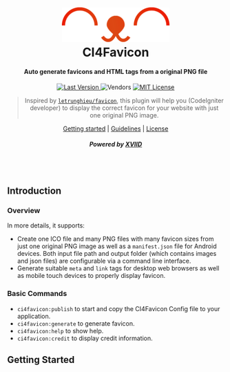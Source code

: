 <h1 align="center">
  <a href="https://github.com/officialxviid/ci4favicon">
    <img src="https://raw.githubusercontent.com/officialxviid/officialxviid/main/assets/ci4favicon/logo-symbol.png" width="250"/>
  </a>
  <br>
  CI4Favicon
</h1>

<h4 align="center">Auto generate favicons and HTML tags from a original PNG file</h4>

<p align="center">
  <a href="https://github.com/officialxviid/disgester/releases" rel="nofollow">
    <img src="https://img.shields.io/badge/status-develop-orange" alt="Last Version" data-canonical-src="https://img.shields.io/badge/status-maintenance-orange" style="max-width:100%;">
  </a>
  <img src="https://img.shields.io/badge/sponsors-8-ff69b4" alt="Vendors" data-canonical-src="https://img.shields.io/badge/vendors-74-orange" style="max-width:100%;">
  <a href="https://github.com/officialxviid/disgester/blob/master/LICENSE" rel="nofollow">
    <img src="https://img.shields.io/badge/license-MIT-blue" alt="MIT License" data-canonical-src="https://img.shields.io/badge/license-MIT-blue" style="max-width:100%;">
    </a>
</p>

<blockquote align="center">
Inspired by <a href="https://github.com/letrunghieu/favicon" rel="nofollow"><code>letrunghieu/favicon</code></a>, this plugin will help you (CodeIgniter developer) to display the correct favicon for your website with just one original PNG image.
</blockquote>

<p align="center">
  <a href="https://github.com/officialxviid/ci4favicon/wiki/Getting-Started">Getting started</a>&nbsp;|&nbsp;<a href="https://github.com/officialxviid/ci4favicon/wiki/Guidelines">Guidelines</a>&nbsp;|&nbsp;<a href="https://github.com/officialxviid/ci4favicon/blob/master/LICENSE">License</a>
</p>

<h5 align="center">Powered by <a href="https://xviid.net" target="_blank">XVIID</a></h5>

<br><br>

<h2>Introduction</h2>

<h3>Overview</h3>
<p>In more details, it supports:</p>
<ul>
  <li>Create one ICO file and many PNG files with many favicon sizes from just one original PNG image as well as a <code>manifest.json</code> file for Android devices. Both input file path and output folder (which contains images and json files) are configurable via a command line interface.</li>
  <li>Generate suitable <code>meta</code> and <code>link</code> tags for desktop web browsers as well as mobile touch devices to properly display favicon.</li>
</ul>

<h3>Basic Commands</h3>
<ul>
  <li><code>ci4favicon:publish</code> to start and copy the CI4Favicon Config file to your application.</li>
  <li><code>ci4favicon:generate</code> to generate favicon.</li>
  <li><code>ci4favicon:help</code> to show help.</li>
  <li><code>ci4favicon:credit</code> to display credit information.</li>
</ul>

<h2>Getting Started</h2>
